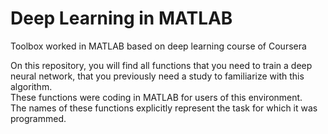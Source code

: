 # Deep Learning in MATLAB
Toolbox worked in MATLAB based on deep learning course of Coursera

On this repository, you will find all functions that you need to train a deep neural network, that you previously need a study to familiarize with this algorithm.  
These functions were coding in MATLAB for users of this environment.  
The names of these functions explicitly represent the task for which it was programmed.  
